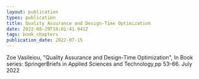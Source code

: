 ```yaml
---
layout: publication
types: publication
title: Quality Assurance and Design-Time Optimization
date: 2022-08-29T18:01:41.941Z
tags: book_chapters
publication_date: 2022-07-15
---
```

Zoe Vasileiou, "Quality Assurance and Design-Time Optimization", In Book series: SpringerBriefs in Applied Sciences and Technology,pp 53–66. July 2022
